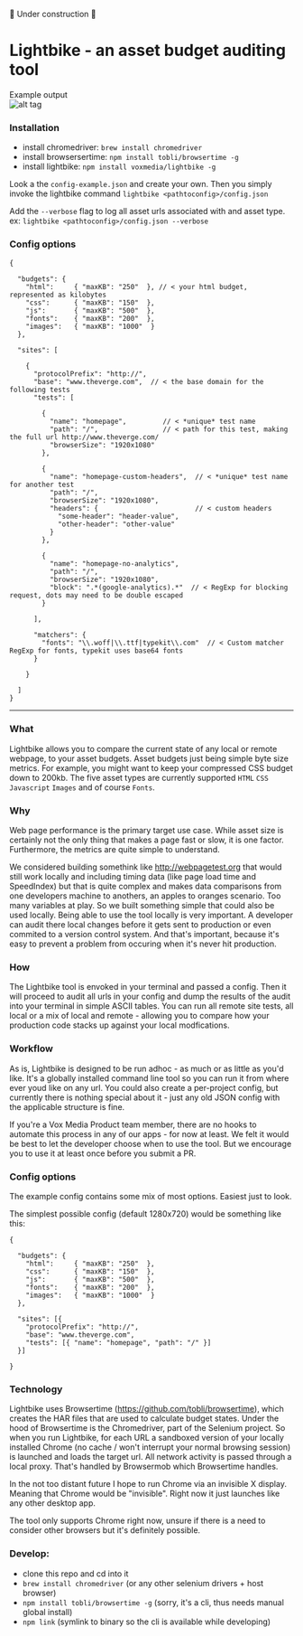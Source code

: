 :construction: Under construction :construction:

# Lightbike - an asset budget auditing tool

Example output  
![alt tag](http://i.imgur.com/AhdOP20.jpg)

### Installation
  - install chromedriver:     `brew install chromedriver`
  - install browsersertime:   `npm install tobli/browsertime -g`
  - install lightbike:        `npm install voxmedia/lightbike -g`


Look a the `config-example.json` and create your own. 
Then you simply invoke the lightbike command `lightbike <pathtoconfig>/config.json`

Add the `--verbose` flag to log all asset urls associated with and asset type. ex: `lightbike <pathtoconfig>/config.json --verbose`

### Config options
```
{

  "budgets": {
    "html":     { "maxKB": "250"  }, // < your html budget, represented as kilobytes
    "css":      { "maxKB": "150"  },
    "js":       { "maxKB": "500"  },
    "fonts":    { "maxKB": "200"  },
    "images":   { "maxKB": "1000"  }
  },

  "sites": [

    {
      "protocolPrefix": "http://",
      "base": "www.theverge.com",  // < the base domain for the following tests
      "tests": [

        {
          "name": "homepage",         // < *unique* test name
          "path": "/",                // < path for this test, making the full url http://www.theverge.com/
          "browserSize": "1920x1080"  
        },
        
        {
          "name": "homepage-custom-headers",  // < *unique* test name for another test
          "path": "/",
          "browserSize": "1920x1080",
          "headers": {                        // < custom headers
            "some-header": "header-value",
            "other-header": "other-value"
          }
        },
        
        {
          "name": "homepage-no-analytics",
          "path": "/",
          "browserSize": "1920x1080",
          "block": ".*(google-analytics).*"  // < RegExp for blocking request, dots may need to be double escaped
        }

      ],

      "matchers": {
        "fonts": "\\.woff|\\.ttf|typekit\\.com"  // < Custom matcher RegExp for fonts, typekit uses base64 fonts
      }

    }

  ]
}
```

-----

### What

Lightbike allows you to compare the current state of any local or remote webpage, to your asset budgets. Asset budgets just being simple byte size metrics. For example, you might want to keep your compressed CSS budget down to 200kb. The five asset types are currently supported `HTML` `CSS` `Javascript` `Images` and of course `Fonts`.

### Why

Web page performance is the primary target use case. While asset size is certainly not the only thing that makes a page fast or slow, it is one factor. Furthermore, the metrics are quite simple to understand. 

We considered building somethink like http://webpagetest.org that would still work locally and including timing data (like page load time and SpeedIndex) but that is quite complex and makes data comparisons from one developers machine to anothers, an apples to oranges scenario. Too many variables at play. 
So we built something simple that could also be used locally. Being able to use the tool locally is very important. A developer can audit there local changes before it gets sent to production or even commited to a version control system. And that's important, because it's easy to prevent a problem from occuring when it's never hit production.

### How

The Lightbike tool is envoked in your terminal and passed a config. Then it will proceed to audit all urls in your config and dump the results of the audit into your terminal in simple ASCII tables. You can run all remote site tests, all local or a mix of local and remote - allowing you to compare how your production code stacks up against your local modfications.

### Workflow

As is, Lightbike is designed to be run adhoc - as much or as little as you'd like. It's a globally installed command line tool so you can run it from where ever youd like on any url. You could also create a per-project config, but currently there is nothing special about it - just any old JSON config with the applicable structure is fine.

If you're a Vox Media Product team member, there are no hooks to automate this process in any of our apps - for now at least. We felt it would be best to let the developer choose when to use the tool. But we encourage you to use it at least once before you submit a PR.

### Config options

The example config contains some mix of most options. Easiest just to look.

The simplest possible config (default 1280x720) would be something like this:
```
{

  "budgets": {
    "html":     { "maxKB": "250"  },
    "css":      { "maxKB": "150"  },
    "js":       { "maxKB": "500"  },
    "fonts":    { "maxKB": "200"  },
    "images":   { "maxKB": "1000"  }
  },

  "sites": [{
    "protocolPrefix": "http://",
    "base": "www.theverge.com",
    "tests": [{ "name": "homepage", "path": "/" }]
  }]
  
}
```

### Technology

Lightbike uses Browsertime (https://github.com/tobli/browsertime), which creates the HAR files that are used to calculate budget states. Under the hood of Browsertime is the Chromedriver, part of the Selenium project. So when you run Lightbike, for each URL a sandboxed version of your locally installed Chrome (no cache / won't interrupt your normal browsing session) is launched and loads the target url. All network activity is passed through a local proxy. That's handled by Browsermob which Browsertime handles.

In the not too distant future I hope to run Chrome via an invisible X display. Meaning that Chrome would be "invisible". Right now it just launches like any other desktop app.

The tool only supports Chrome right now, unsure if there is a need to consider other browsers but it's definitely possible.


### Develop:
  - clone this repo and cd into it
  - `brew install chromedriver` (or any other selenium drivers + host browser)
  - `npm install tobli/browsertime -g` (sorry, it's a cli, thus needs manual global install)
  - `npm link` (symlink to binary so the cli is available while developing)
